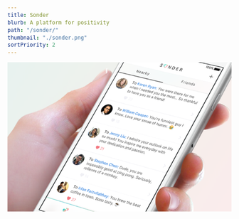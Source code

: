 ```yaml
---
title: Sonder
blurb: A platform for positivity
path: "/sonder/"
thumbnail: "./sonder.png"
sortPriority: 2
---
```


![Sonder](./sonder.png)

